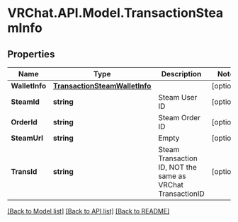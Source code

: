 # VRChat.API.Model.TransactionSteamInfo

## Properties

Name | Type | Description | Notes
------------ | ------------- | ------------- | -------------
**WalletInfo** | [**TransactionSteamWalletInfo**](TransactionSteamWalletInfo.md) |  | [optional] 
**SteamId** | **string** | Steam User ID | [optional] 
**OrderId** | **string** | Steam Order ID | [optional] 
**SteamUrl** | **string** | Empty | [optional] 
**TransId** | **string** | Steam Transaction ID, NOT the same as VRChat TransactionID | [optional] 

[[Back to Model list]](../README.md#documentation-for-models) [[Back to API list]](../README.md#documentation-for-api-endpoints) [[Back to README]](../README.md)

